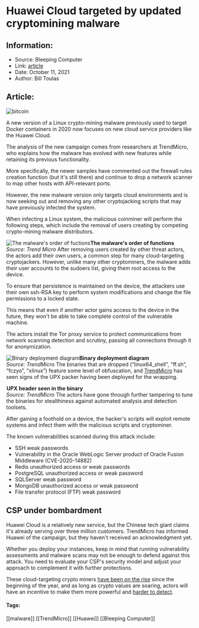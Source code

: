 # Huawei Cloud targeted by updated cryptomining malware
### 

## Information:
+ Source: Bleeping Computer
+ Link: [article](https://www.bleepingcomputer.com/news/security/huawei-cloud-targeted-by-updated-cryptomining-malware/)
+ Date: October 11, 2021
+ Author: Bill Toulas


## Article:
![bitcoin](https://www.bleepstatic.com/content/hl-images/2020/12/21/Bitcoin-crypto.jpg?rand=1793113092)


A new version of a Linux crypto-mining malware previously used to target Docker containers in 2020 now focuses on new cloud service providers like the Huawei Cloud.


The analysis of the new campaign comes from researchers at TrendMicro, who explains how the malware has evolved with new features while retaining its previous functionality.


More specifically, the newer samples have commented out the firewall rules creation function (but it's still there) and continue to drop a network scanner to map other hosts with API-relevant ports.


However, the new malware version only targets cloud environments and is now seeking out and removing any other cryptojacking scripts that may have previously infected the system.


When infecting a Linux system, the malicious coinminer will perform the following steps, which include the removal of users creating by competing crypto-mining malware distributors.



![The malware's order of fuctions ](https://www.bleepstatic.com/images/news/u/1220909/Security/trend-micro.jpg)**The malware's order of functions**  
*Source: Trend Micro*
After removing users created by other threat actors, the actors add their own users, a common step for many cloud-targeting cryptojackers. However, unlike many other cryptominers, the malware adds their user accounts to the sudoers list, giving them root access to the device.


To ensure that persistence is maintained on the device, the attackers use their own ssh-RSA key to perform system modifications and change the file permissions to a locked state.


This means that even if another actor gains access to the device in the future, they won't be able to take complete control of the vulnerable machine.


The actors install the Tor proxy service to protect communications from network scanning detection and scrutiny, passing all connections through it for anonymization.



![Binary deployment diagram](https://www.bleepstatic.com/images/news/u/1220909/Security/binary-deployment.jpg)**Binary deployment diagram**  
*Source: TrendMicro*
The binaries that are dropped (“linux64\_shell”, ”ff.sh”, “fczyo”, “xlinux”) feature some level of obfuscation, and [TrendMicro](https://www.trendmicro.com/en_us/research/21/j/actors-target-huawei-cloud-using-upgraded-linux-malware-.html) has seen signs of the UPX packer having been deployed for the wrapping.



![UPX header seen in the binary](data:image/gif;base64,R0lGODlhAQABAAAAACH5BAEKAAEALAAAAAABAAEAAAICTAEAOw==)**UPX header seen in the binary**  
*Source: TrendMicro*
The actors have gone through further tampering to tune the binaries for stealthiness against automated analysis and detection toolsets.


After gaining a foothold on a device, the hacker's scripts will exploit remote systems and infect them with the malicious scripts and cryptominer.


The known vulnerabilities scanned during this attack include:


* SSH weak passwords
* Vulnerability in the Oracle WebLogic Server product of Oracle Fusion Middleware (CVE-2020-14882)
* Redis unauthorized access or weak passwords
* PostgreSQL unauthorized access or weak password
* SQLServer weak password
* MongoDB unauthorized access or weak password
* File transfer protocol (FTP) weak password


CSP under bombardment
---------------------


Huawei Cloud is a relatively new service, but the Chinese tech giant claims it's already serving over three million customers. TrendMicro has informed Huawei of the campaign, but they haven't received an acknowledgment yet.


Whether you deploy your instances, keep in mind that running vulnerability assessments and malware scans may not be enough to defend against this attack. You need to evaluate your CSP's security model and adjust your approach to complement it with further protections.


These cloud-targeting crypto miners [have been on the rise](https://www.bleepingcomputer.com/news/security/attackers-deploy-cryptominers-on-kubernetes-clusters-via-argo-workflows/) since the beginning of the year, and as long as crypto values are soaring, actors will have an incentive to make them more powerful and [harder to detect](https://www.bleepingcomputer.com/news/security/linux-malware-uses-open-source-tool-to-evade-detection/).




#### Tags:
[[malware]] [[TrendMicro]] [[Huawei]] [[Bleeping Computer]]
